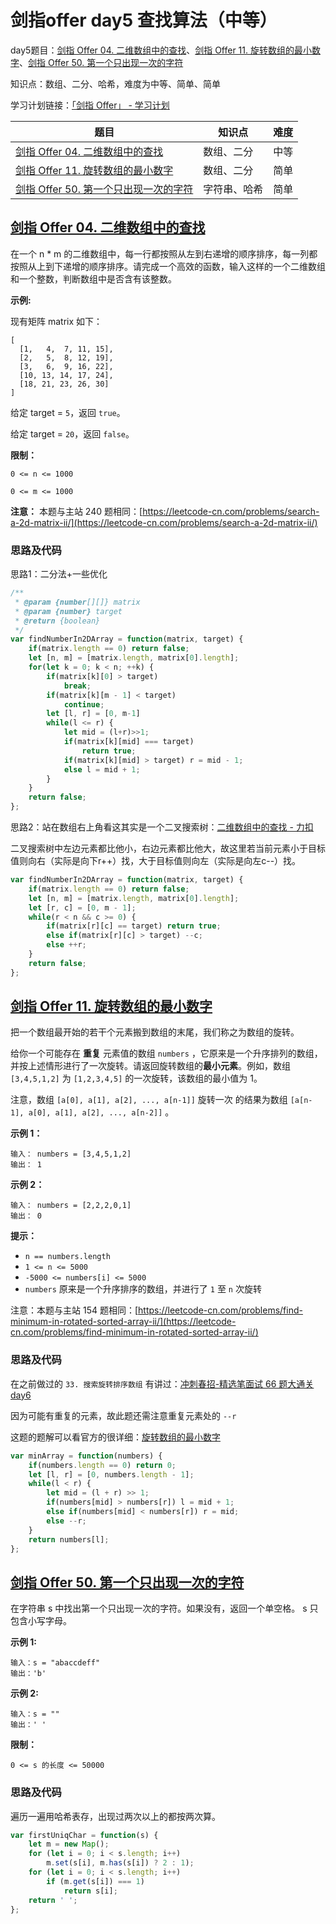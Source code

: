 # 剑指offer day5 查找算法（中等）

day5题目：[剑指 Offer 04. 二维数组中的查找](https://leetcode-cn.com/problems/er-wei-shu-zu-zhong-de-cha-zhao-lcof/)、[剑指 Offer 11. 旋转数组的最小数字](https://leetcode-cn.com/problems/xuan-zhuan-shu-zu-de-zui-xiao-shu-zi-lcof/)、[剑指 Offer 50. 第一个只出现一次的字符](https://leetcode-cn.com/problems/di-yi-ge-zhi-chu-xian-yi-ci-de-zi-fu-lcof/)

知识点：数组、二分、哈希，难度为中等、简单、简单

学习计划链接：[「剑指 Offer」 - 学习计划](https://leetcode-cn.com/study-plan/lcof/?progress=7jn70jr)

| 题目                                                                                                      | 知识点    | 难度 |
| ------------------------------------------------------------------------------------------------------- | ------ | -- |
| [剑指 Offer 04. 二维数组中的查找](https://leetcode-cn.com/problems/er-wei-shu-zu-zhong-de-cha-zhao-lcof/)         | 数组、二分  | 中等 |
| [剑指 Offer 11. 旋转数组的最小数字](https://leetcode-cn.com/problems/xuan-zhuan-shu-zu-de-zui-xiao-shu-zi-lcof/)   | 数组、二分  | 简单 |
| [剑指 Offer 50. 第一个只出现一次的字符](https://leetcode-cn.com/problems/di-yi-ge-zhi-chu-xian-yi-ci-de-zi-fu-lcof/) | 字符串、哈希 | 简单 |

## [剑指 Offer 04. 二维数组中的查找](https://leetcode-cn.com/problems/er-wei-shu-zu-zhong-de-cha-zhao-lcof/)

在一个 n \* m 的二维数组中，每一行都按照从左到右递增的顺序排序，每一列都按照从上到下递增的顺序排序。请完成一个高效的函数，输入这样的一个二维数组和一个整数，判断数组中是否含有该整数。

**示例:**

现有矩阵 matrix 如下：

```
[
  [1,   4,  7, 11, 15],
  [2,   5,  8, 12, 19],
  [3,   6,  9, 16, 22],
  [10, 13, 14, 17, 24],
  [18, 21, 23, 26, 30]
]
```

给定 target = `5`，返回 `true`。

给定 target = `20`，返回 `false`。

**限制：**

`0 <= n <= 1000`

`0 <= m <= 1000`

**注意：** 本题与主站 240 题相同：[https://leetcode-cn.com/problems/search-a-2d-matrix-ii/](https://leetcode-cn.com/problems/search-a-2d-matrix-ii/)

### 思路及代码

思路1：二分法+一些优化

```javascript
/**
 * @param {number[][]} matrix
 * @param {number} target
 * @return {boolean}
 */
var findNumberIn2DArray = function(matrix, target) {
    if(matrix.length == 0) return false;
    let [n, m] = [matrix.length, matrix[0].length];
    for(let k = 0; k < n; ++k) {
        if(matrix[k][0] > target) 
            break;
        if(matrix[k][m - 1] < target) 
            continue;
        let [l, r] = [0, m-1]
        while(l <= r) {
            let mid = (l+r)>>1;
            if(matrix[k][mid] === target) 
                return true;
            if(matrix[k][mid] > target) r = mid - 1;
            else l = mid + 1;
        }
    }
    return false;
};
```

思路2：站在数组右上角看这其实是一个二叉搜索树：[二维数组中的查找 - 力扣](https://leetcode-cn.com/problems/er-wei-shu-zu-zhong-de-cha-zhao-lcof/solution/mian-shi-ti-04-er-wei-shu-zu-zhong-de-cha-zhao-zuo/)

二叉搜索树中左边元素都比他小，右边元素都比他大，故这里若当前元素小于目标值则向右（实际是向下r++）找，大于目标值则向左（实际是向左c--）找。

```javascript
var findNumberIn2DArray = function(matrix, target) {
    if(matrix.length == 0) return false;
    let [n, m] = [matrix.length, matrix[0].length];
    let [r, c] = [0, m - 1];
    while(r < n && c >= 0) {
        if(matrix[r][c] == target) return true;
        else if(matrix[r][c] > target) --c;
        else ++r;
    }
    return false;
};
```

## [剑指 Offer 11. 旋转数组的最小数字](https://leetcode-cn.com/problems/xuan-zhuan-shu-zu-de-zui-xiao-shu-zi-lcof/)

把一个数组最开始的若干个元素搬到数组的末尾，我们称之为数组的旋转。

给你一个可能存在 **重复** 元素值的数组 `numbers` ，它原来是一个升序排列的数组，并按上述情形进行了一次旋转。请返回旋转数组的**最小元素**。例如，数组 `[3,4,5,1,2]` 为 `[1,2,3,4,5]` 的一次旋转，该数组的最小值为 1。 &#x20;

注意，数组 `[a[0], a[1], a[2], ..., a[n-1]]` 旋转一次 的结果为数组 `[a[n-1], a[0], a[1], a[2], ..., a[n-2]]` 。

**示例 1：**

```
输入： numbers = [3,4,5,1,2]
输出： 1
```

**示例 2：**

```
输入： numbers = [2,2,2,0,1]
输出： 0
```

**提示：**

* `n == numbers.length`
* `1 <= n <= 5000`
* `-5000 <= numbers[i] <= 5000`
* `numbers` 原来是一个升序排序的数组，并进行了 `1` 至 `n` 次旋转

注意：本题与主站 154 题相同：[https://leetcode-cn.com/problems/find-minimum-in-rotated-sorted-array-ii/](https://leetcode-cn.com/problems/find-minimum-in-rotated-sorted-array-ii/)

### 思路及代码

在之前做过的 `33. 搜索旋转排序数组` 有讲过：[冲刺春招-精选笔面试 66 题大通关 day6](https://juejin.cn/post/7077502432942489607#heading-0)

因为可能有重复的元素，故此题还需注意重复元素处的 `--r`

这题的题解可以看官方的很详细：[旋转数组的最小数字](https://leetcode-cn.com/problems/xuan-zhuan-shu-zu-de-zui-xiao-shu-zi-lcof/solution/xuan-zhuan-shu-zu-de-zui-xiao-shu-zi-by-leetcode-s/)

```javascript
var minArray = function(numbers) {
    if(numbers.length == 0) return 0;
    let [l, r] = [0, numbers.length - 1];
    while(l < r) {
        let mid = (l + r) >> 1;
        if(numbers[mid] > numbers[r]) l = mid + 1;
        else if(numbers[mid] < numbers[r]) r = mid;
        else --r;
    }
    return numbers[l];
};
```

## [剑指 Offer 50. 第一个只出现一次的字符](https://leetcode-cn.com/problems/di-yi-ge-zhi-chu-xian-yi-ci-de-zi-fu-lcof/)

在字符串 s 中找出第一个只出现一次的字符。如果没有，返回一个单空格。 s 只包含小写字母。

**示例 1:**

```
输入：s = "abaccdeff"
输出：'b'
```

**示例 2:**

```
输入：s = "" 
输出：' '
```

**限制：**

`0 <= s 的长度 <= 50000`

### 思路及代码

遍历一遍用哈希表存，出现过两次以上的都按两次算。

```javascript
var firstUniqChar = function(s) {
    let m = new Map();
    for (let i = 0; i < s.length; i++)
        m.set(s[i], m.has(s[i]) ? 2 : 1);
    for (let i = 0; i < s.length; i++) 
        if (m.get(s[i]) === 1) 
            return s[i];
    return ' ';
};
```
